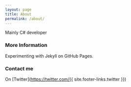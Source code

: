 ```yaml
---
layout: page
title: About
permalink: /about/
---
```


Mainly C# developer

### More Information

Experimenting with Jekyll on GitHub Pages.

### Contact me

On [Twitter](https://twitter.com/{{ site.footer-links.twitter }})